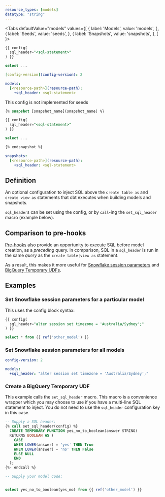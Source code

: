 ```yaml
---
resource_types: [models]
datatype: "string"
---
```


<Tabs
  defaultValue="models"
  values={[
    { label: 'Models', value: 'models', },
    { label: 'Seeds', value: 'seeds', },
    { label: 'Snapshots', value: 'snapshots', },
  ]
}>
<TabItem value="models">

<File name='models/<modelname>.sql'>

```sql
{{ config(
  sql_header="<sql-statement>"
) }}

select ...


```

</File>

<File name='dbt_project.yml'>

```yml
[config-version](config-version): 2

models:
  [<resource-path>](resource-path):
    +sql_header: <sql-statement>

```

</File>

</TabItem>


<TabItem value="seeds">

This config is not implemented for seeds

</TabItem>

<TabItem value="snapshots">

<File name='snapshots/<filename>.sql'>

```sql
{% snapshot [snapshot_name](snapshot_name) %}

{{ config(
  sql_header="<sql-statement>"
) }}

select ...

{% endsnapshot %}

```

</File>

<File name='dbt_project.yml'>

```yml
snapshots:
  [<resource-path>](resource-path):
    +sql_header: <sql-statement>

```

</File>

</TabItem>

</Tabs>


## Definition
An optional configuration to inject SQL above the `create table as` and `create view as` statements that dbt executes when building models and snapshots.

`sql_header`s can be set using the config, or by `call`-ing the `set_sql_header` macro (example below).

## Comparison to pre-hooks
[Pre-hooks](/reference/resource-configs/pre-hook-post-hook) also provide an opportunity to execute SQL before model creation, as a _preceding_ query. In comparison, SQL in a `sql_header` is run in the same _query_ as the `create table|view as` statement.

As a result, this makes it more useful for [Snowflake session parameters](https://docs.snowflake.com/en/sql-reference/parameters.html) and [BigQuery Temporary UDFs](https://cloud.google.com/bigquery/docs/reference/standard-sql/user-defined-functions#sql-udf-examples).

## Examples

### Set Snowflake session parameters for a particular model
This uses the config block syntax:
<File name='models/my_model.sql'>

```sql
{{ config(
  sql_header="alter session set timezone = 'Australia/Sydney';"
) }}

select * from {{ ref('other_model') }}
```

</File>

### Set Snowflake session parameters for all models

<File name='dbt_project.yml'>

```yml
config-version: 2

models:
  +sql_header: "alter session set timezone = 'Australia/Sydney';"
```

</File>

### Create a BigQuery Temporary UDF

This example calls the `set_sql_header` macro. This macro is a convenience wrapper which you may choose to use if you have a multi-line SQL statement to inject. You do not need to use the `sql_header` configuration key in this case.

<File name='models/my_model.sql'>

```sql
-- Supply a SQL header:
{% call set_sql_header(config) %}
  CREATE TEMPORARY FUNCTION yes_no_to_boolean(answer STRING)
  RETURNS BOOLEAN AS (
    CASE
    WHEN LOWER(answer) = 'yes' THEN True
    WHEN LOWER(answer) = 'no' THEN False
    ELSE NULL
    END
  );
{%- endcall %}

-- Supply your model code:


select yes_no_to_boolean(yes_no) from {{ ref('other_model') }}
```

</File>
